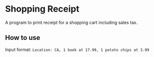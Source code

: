 # Shopping Receipt

A program to print receipt for a shopping cart including sales tax.

## How to use
Input format: `Location: CA, 1 book at 17.99, 1 potato chips at 3.99`
